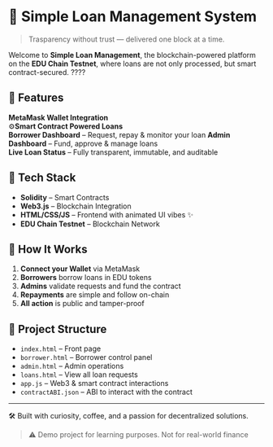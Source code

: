 # 💸 Simple Loan Management System

> Trasparency without trust — delivered one block at a time.

Welcome to **Simple Loan Management**, the blockchain-powered platform on the **EDU Chain Testnet**, where loans are not only processed, but smart contract-secured. ????

## 🚀 Features

 **MetaMask Wallet Integration**  
⚙️**Smart Contract Powered Loans**  
**Borrower Dashboard** – Request, repay & monitor your loan
**Admin Dashboard** – Fund, approve & manage loans  
**Live Loan Status** – Fully transparent, immutable, and auditable

## 🧱 Tech Stack

- **Solidity** – Smart Contracts  
- **Web3.js** – Blockchain Integration  
- **HTML/CSS/JS** – Frontend with animated UI vibes ✨  
- **EDU Chain Testnet** – Blockchain Network

## 🔗 How It Works

1. **Connect your Wallet** via MetaMask
2. **Borrowers** borrow loans in EDU tokens
3. **Admins** validate requests and fund the contract
4. **Repayments** are simple and follow on-chain  
5. **All action** is public and tamper-proof

## 📂 Project Structure

- `index.html` – Front page
- `borrower.html` – Borrower control panel
- `admin.html` – Admin operations
- `loans.html` – View all loan requests
- `app.js` – Web3 & smart contract interactions
- `contractABI.json` – ABI to interact with the contract

---

🛠 Built with curiosity, coffee, and a passion for decentralized solutions.


> ⚠️ Demo project for learning purposes. Not for real-world finance
